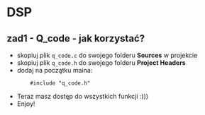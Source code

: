 # DSP

## zad1 - Q_code - jak korzystać?
- skopiuj plik `q_code.c` do swojego folderu **Sources** w projekcie
- skopiuj plik `q_code.h` do swojego folderu **Project Headers**
- dodaj na początku maina:
    ```
        #include "q_code.h"
    ```
- Teraz masz dostęp do wszystkich funkcji :)))
- Enjoy!